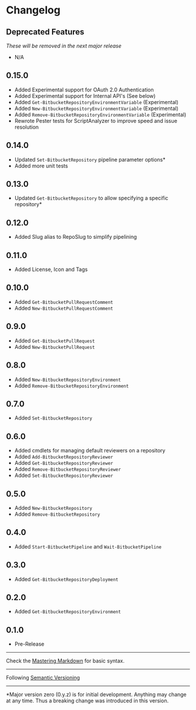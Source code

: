 # Changelog

## Deprecated Features
*These will be removed in the next major release*
- N/A

0.15.0
-----
- Added Experimental support for OAuth 2.0 Authentication
- Added Experimental support for Internal API's (See below)
- Added `Get-BitbucketRepositoryEnvironmentVariable` (Experimental)
- Added `New-BitbucketRepositoryEnvironmentVariable` (Experimental)
- Added `Remove-BitbucketRepositoryEnvironmentVariable` (Experimental)
- Rewrote Pester tests for ScriptAnalyzer to improve speed and issue resolution

0.14.0
-----
- Updated `Set-BitbucketRepository` pipeline parameter options*
- Added more unit tests

0.13.0
-----
- Updated `Get-BitbucketRepository` to allow specifying a specific repository*

0.12.0
-----
- Added Slug alias to RepoSlug to simplify pipelining

0.11.0
-----
- Added License, Icon and Tags

0.10.0
-----
- Added `Get-BitbucketPullRequestComment`
- Added `New-BitbucketPullRequestComment`

0.9.0
-----
- Added `Get-BitbucketPullRequest`
- Added `New-BitbucketPullRequest`

0.8.0
-----
- Added `New-BitbucketRepositoryEnvironment`
- Added `Remove-BitbucketRepositoryEnvironment`

0.7.0
-----
- Added `Set-BitbucketRepository`

0.6.0
-----
- Added cmdlets for managing default reviewers on a repository
- Added `Add-BitbucketRepositoryReviewer`
- Added `Get-BitbucketRepositoryReviewer`
- Added `Remove-BitbucketRepositoryReviewer`
- Added `Set-BitbucketRepositoryReviewer`

0.5.0
-----
- Added `New-BitbucketRepository`
- Added `Remove-BitbucketRepository`

0.4.0
-----
- Added `Start-BitbucketPipeline` and `Wait-BitbucketPipeline`

0.3.0
-----
- Added `Get-BitbucketRepositoryDeployment`

0.2.0
-----
- Added `Get-BitbucketRepositoryEnvironment` 

0.1.0
-----
- Pre-Release

- - - - -
Check the [Mastering Markdown](https://guides.github.com/features/mastering-markdown/) for basic syntax.
- - - - -
Following [Semantic Versioning](https://semver.org/)
- - - - -
*Major version zero (0.y.z) is for initial development. Anything may change at any time.  Thus a breaking change was introduced in this version.